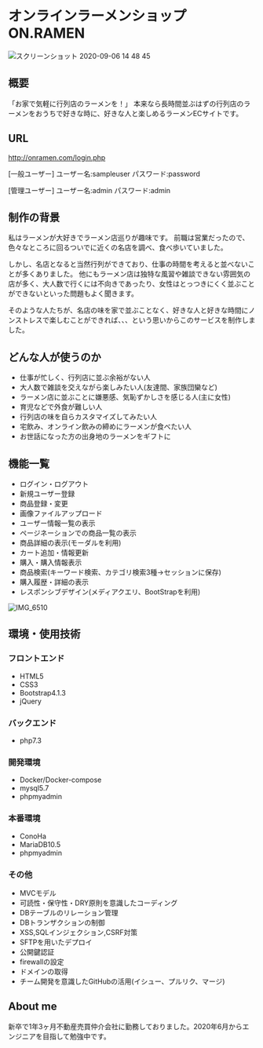 # オンラインラーメンショップ ON.RAMEN
![スクリーンショット 2020-09-06 14 48 45](https://user-images.githubusercontent.com/64111163/92319411-d03f1100-f052-11ea-9b2a-573f32574bf3.png)

## 概要
「お家で気軽に行列店のラーメンを！」
本来なら長時間並ぶはずの行列店のラーメンをおうちで好きな時に、好きな人と楽しめるラーメンECサイトです。

## URL
http://onramen.com/login.php

[一般ユーザー]
ユーザー名:sampleuser
パスワード:password

[管理ユーザー]
ユーザー名:admin
パスワード:admin

## 制作の背景

私はラーメンが大好きでラーメン店巡りが趣味です。
前職は営業だったので、色々なところに回るついでに近くの名店を調べ、食べ歩いていました。

しかし、名店となると当然行列ができており、仕事の時間を考えると並べないことが多くありました。
他にもラーメン店は独特な風習や雑談できない雰囲気の店が多く、大人数で行くには不向きであったり、女性はとっつきにくく並ぶことができないといった問題もよく聞きます。

そのような人たちが、名店の味を家で並ぶことなく、好きな人と好きな時間にノンストレスで楽しむことができれば、、、という思いからこのサービスを制作しました。

## どんな人が使うのか
* 仕事が忙しく、行列店に並ぶ余裕がない人
* 大人数で雑談を交えながら楽しみたい人(友達間、家族団欒など)
* ラーメン店に並ぶことに嫌悪感、気恥ずかしさを感じる人(主に女性)
* 育児などで外食が難しい人
* 行列店の味を自らカスタマイズしてみたい人
* 宅飲み、オンライン飲みの締めにラーメンが食べたい人
* お世話になった方の出身地のラーメンをギフトに

## 機能一覧
* ログイン・ログアウト
* 新規ユーザー登録
* 商品登録・変更
* 画像ファイルアップロード
* ユーザー情報一覧の表示
* ページネーションでの商品一覧の表示
* 商品詳細の表示(モーダルを利用)
* カート追加・情報更新
* 購入・購入情報表示
* 商品検索(キーワード検索、カテゴリ検索3種→セッションに保存)
* 購入履歴・詳細の表示
* レスポンシブデザイン(メディアクエリ、BootStrapを利用)

![IMG_6510](https://user-images.githubusercontent.com/64111163/92319357-1c3d8600-f052-11ea-925e-6a326e067622.PNG)

## 環境・使用技術

### フロントエンド
* HTML5
* CSS3
* Bootstrap4.1.3
* jQuery

### バックエンド
* php7.3

### 開発環境
* Docker/Docker-compose
* mysql5.7
* phpmyadmin

### 本番環境
* ConoHa
* MariaDB10.5
* phpmyadmin

### その他
* MVCモデル
* 可読性・保守性・DRY原則を意識したコーディング
* DBテーブルのリレーション管理
* DBトランザクションの制御
* XSS,SQLインジェクション,CSRF対策
* SFTPを用いたデプロイ
* 公開鍵認証
* firewallの設定
* ドメインの取得
* チーム開発を意識したGitHubの活用(イシュー、プルリク、マージ)

## About me
新卒で1年3ヶ月不動産売買仲介会社に勤務しておりました。2020年6月からエンジニアを目指して勉強中です。